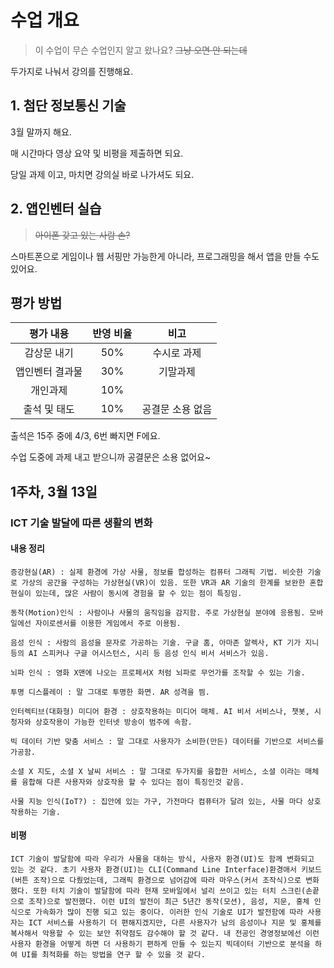 # 수업 개요
> 이 수업이 무슨 수업인지 알고 왔나요? ~~그냥 오면 안 되는데~~

두가지로 나눠서 강의를 진행해요.

## 1. 첨단 정보통신 기술
3월 말까지 해요.

매 시간마다 영상 요약 및 비평을 제출하면 되요.

당일 과제 이고, 마치면 강의실 바로 나가셔도 되요.

## 2. 앱인벤터 실습
> ~~아이폰 갖고 있는 사람 손?~~

스마트폰으로 게임이나 웹 서핑만 가능한게 아니라, 프로그래밍을 해서 앱을 만들 수도 있어요.

## 평가 방법
| 평가 내용 | 반영 비율 | 비고 |
|:--:|:--:|:--:|
| 감상문 내기 | 50% | 수시로 과제 |
| 앱인벤터 결과물 | 30% | 기말과제 |
| 개인과제 | 10% | |
|출석 및 태도 | 10% | 공결문 소용 없음|

출석은 15주 중에 4/3, 6번 빠지면 F에요.

수업 도중에 과제 내고 받으니까 공결문은 소용 없어요~

## 1주차, 3월 13일

### ICT 기술 발달에 따른 생활의 변화

#### 내용 정리
```
증강현실(AR) : 실제 환경에 가상 사물, 정보를 합성하는 컴퓨터 그래픽 기법. 비슷한 기술로 가상의 공간을 구성하는 가상현실(VR)이 있음. 또한 VR과 AR 기술의 한계를 보완한 혼합현실이 있는데, 많은 사람이 동시에 경험을 할 수 있는 점이 특징임.

동작(Motion)인식 : 사람이나 사물의 움직임을 감지함. 주로 가상현실 분야에 응용됨. 모바일에선 자이로센서를 이용한 게임에서 주로 이용됨.

음성 인식 : 사람의 음성을 문자로 가공하는 기술. 구글 홈, 아마존 알렉사, KT 기가 지니 등의 AI 스피커나 구글 어시스턴스, 시리 등 음성 인식 비서 서비스가 있음.

뇌파 인식 : 영화 X맨에 나오는 프로페서X 처럼 뇌파로 무언가를 조작할 수 있는 기술. 

투명 디스플레이 : 말 그대로 투명한 화면. AR 성격을 띔.

인터렉티브(대화형) 미디어 환경 : 상호작용하는 미디어 매체. AI 비서 서비스나, 챗봇, 시청자와 상호작용이 가능한 인터넷 방송이 범주에 속함.

빅 데이터 기반 맞춤 서비스 : 말 그대로 사용자가 소비한(만든) 데이터를 기반으로 서비스를 가공함.

소셜 X 지도, 소셜 X 날씨 서비스 : 말 그대로 두가지를 융합한 서비스, 소셜 이라는 매체를 융합해 다른 사용자와 상호작용 할 수 있다는 점이 특징인것 같음.

사물 지능 인식(IoT?) : 집안에 있는 가구, 가전마다 컴퓨터가 달려 있는, 사물 마다 상호작용하는 기술.
```

#### 비평
```
ICT 기술이 발달함에 따라 우리가 사물을 대하는 방식, 사용자 환경(UI)도 함께 변화되고 있는 것 같다. 초기 사용자 환경(UI)는 CLI(Command Line Interface)환경애서 키보드(버튼 조작)으로 다뤘었는데, 그래픽 환경으로 넘어감에 따라 마우스(커서 조작식)으로 변화했다. 또한 터치 기술이 발달함에 따라 현재 모바일에서 널리 쓰이고 있는 터치 스크린(손끝으로 조작)으로 발전했다. 이런 UI의 발전이 최근 5년간 동작(모션), 음성, 지문, 홍체 인식으로 가속화가 많이 진행 되고 있는 중이다. 이러한 인식 기술로 UI가 발전함에 따라 사용자는 ICT 서비스를 사용하기 더 편해지겠지만, 다른 사용자가 남의 음성이나 지문 및 홍체를 복사해서 악용할 수 있는 보안 취약점도 감수해야 할 것 같다. 내 전공인 경영정보에선 이런 사용자 환경을 어떻게 하면 더 사용하기 편하게 만들 수 있는지 빅데이터 기반으로 분석을 하여 UI를 최적화를 하는 방법을 연구 할 수 있을 것 같다.
```
